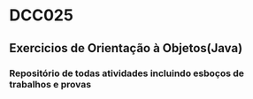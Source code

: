 # DCC025
## Exercicios de Orientação à Objetos(Java)
### Repositório de todas atividades incluindo esboços de trabalhos e provas

